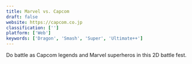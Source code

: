 ```yaml
---
title: Marvel vs. Capcom
draft: false 
website: https://capcom.co.jp
classification: ['']
platform: ['Web']
keywords: ['Dragon', 'Smash', 'Super', 'Ultimate++']
---
```

Do battle as Capcom legends and Marvel superheros in this 2D battle fest.